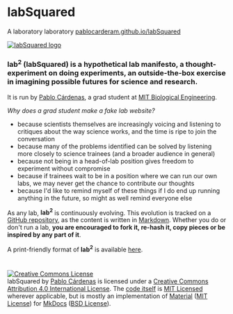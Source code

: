 # labSquared
A laboratory laboratory [pablocarderam.github.io/labSquared](https://pablocarderam.github.io/labSquared)


[![labSquared logo][logo]](index.md)

### **lab<sup>2</sup>** (labSquared) is a hypothetical lab manifesto, a thought-experiment on doing experiments, an outside-the-box exercise in imagining possible futures for science and research.

It is run by [Pablo Cárdenas](https://pablocarderam.github.io/), a grad student at [MIT Biological Engineering](https://be.mit.edu/).

*Why does a grad student make a fake lab website?*

- because scientists themselves are increasingly voicing and listening to critiques about the way science works, and the time is ripe to join the conversation
- because many of the problems identified can be solved by listening more closely to science trainees (and a broader audience in general)
- because not being in a head-of-lab position gives freedom to experiment without compromise
- because if trainees wait to be in a position where we can run our own labs, we may never get the chance to contribute our thoughts
- because I'd like to remind myself of these things if I do end up running anything in the future, so might as well remind everyone else

As any lab, **lab<sup>2</sup>** is continuously evolving. This evolution is tracked on a [GitHub repository](https://github.com/pablocarderam/labSquared/), as the content is written in [Markdown](https://www.markdownguide.org/). Whether you do or don't run a lab, **you are encouraged to fork it, re-hash it, copy pieces or be inspired by any part of it**.

A print-friendly format of **lab<sup>2</sup>** is available [here](full.md).

#

<a rel="license" href="http://creativecommons.org/licenses/by/4.0/"><img alt="Creative Commons License" style="border-width:0" src="https://i.creativecommons.org/l/by/4.0/88x31.png" /></a><br /><span xmlns:dct="http://purl.org/dc/terms/" href="http://purl.org/dc/dcmitype/Text" property="dct:title" rel="dct:type">labSquared</span> by <a xmlns:cc="http://creativecommons.org/ns#" href="pablocarderam.github.io/labSquared" property="cc:attributionName" rel="cc:attributionURL">Pablo Cárdenas</a> is licensed under a <a rel="license" href="http://creativecommons.org/licenses/by/4.0/">Creative Commons Attribution 4.0 International License</a>. The [code itself](https://github.com/pablocarderam/labSquared/) is [MIT Licensed](https://choosealicense.com/licenses/mit/) wherever applicable, but is mostly an implementation of [Material](https://squidfunk.github.io/mkdocs-material/) ([MIT License](https://choosealicense.com/licenses/mit/)) for [MkDocs](https://www.mkdocs.org/) ([BSD License](https://opensource.org/licenses/BSD-2-Clause)).


[logo]: img/labSquared_logo_title.svg "labSquared: A laboratory laboratory"
